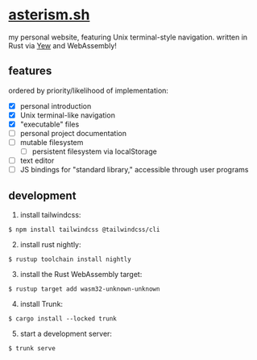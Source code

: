 # [asterism.sh](https://asterism.sh/)

my personal website, featuring Unix terminal-style navigation. written in Rust via [Yew](https://yew.rs/) and WebAssembly!

## features

ordered by priority/likelihood of implementation:

- [x] personal introduction
- [x] Unix terminal-like navigation
- [x] "executable" files
- [ ] personal project documentation
- [ ] mutable filesystem
    - [ ] persistent filesystem via localStorage
- [ ] text editor
- [ ] JS bindings for "standard library," accessible through user programs

## development

1. install tailwindcss:

`$ npm install tailwindcss @tailwindcss/cli`

2. install rust nightly:

`$ rustup toolchain install nightly`

3. install the Rust WebAssembly target:

`$ rustup target add wasm32-unknown-unknown`

4. install Trunk:

`$ cargo install --locked trunk`

5. start a development server:

`$ trunk serve`
